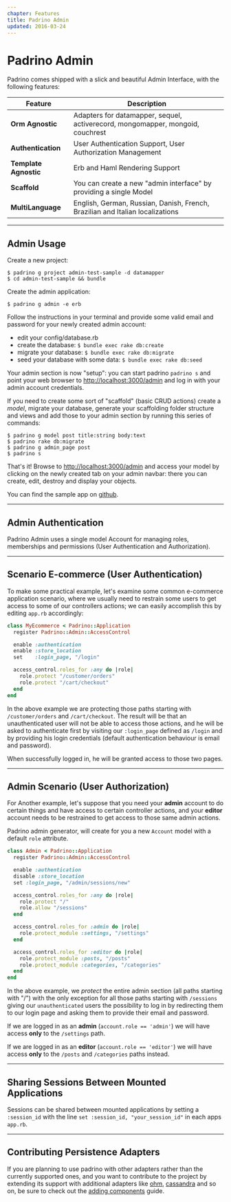 ```yaml
---
chapter: Features
title: Padrino Admin
updated: 2016-03-24
---
```


# Padrino Admin

Padrino comes shipped with a slick and beautiful Admin Interface, with the
following features:

Feature               | Description
--------------------- | ------------------------------------------------------------------------------
**Orm Agnostic**      | Adapters for datamapper, sequel, activerecord, mongomapper, mongoid, couchrest
**Authentication**    | User Authentication Support, User Authorization Management
**Template Agnostic** | Erb and Haml Rendering Support
**Scaffold**          | You can create a new "admin interface" by providing a single Model
**MultiLanguage**     | English, German, Russian, Danish, French, Brazilian and Italian localizations

--------------------------------------------------------------------------------

## Admin Usage

Create a new project:

```shell
$ padrino g project admin-test-sample -d datamapper
$ cd admin-test-sample && bundle
```

Create the admin application:

```shell
$ padrino g admin -e erb
```

Follow the instructions in your terminal and provide some valid email and
password for your newly created admin account:

- edit your config/database.rb
- create the database: `$ bundle exec rake db:create`
- migrate your database: `$ bundle exec rake db:migrate`
- seed your database with some data: `$ bundle exec rake db:seed`

Your admin section is now "setup": you can start padrino `padrino s` and
point your web browser to <http://localhost:3000/admin> and log in with your
admin account credentials.

If you need to create some sort of "scaffold" (basic CRUD actions) create a
_model_, migrate your database, generate your scaffolding folder structure and
views and add those to your admin section by running this series of commands:

```shell
$ padrino g model post title:string body:text
$ padrino rake db:migrate
$ padrino g admin_page post
$ padrino s
```

That's it! Browse to <http://localhost:3000/admin> and access your model by
clicking on the newly created tab on your admin navbar: there you can create,
edit, destroy and display your objects.

You can find the sample app on [github](https://github.com/padrino/admin-test-sample "github").

--------------------------------------------------------------------------------

## Admin Authentication

Padrino Admin uses a single model Account for managing roles, memberships and
permissions (User Authentication and Authorization).

--------------------------------------------------------------------------------

## Scenario E-commerce (User Authentication)

To make some practical example, let's examine some common e-commerce application
scenario, where we usually need to restrain some users to get access to some of
our controllers actions; we can easily accomplish this by editing `app.rb`
accordingly:

```ruby
class MyEcommerce < Padrino::Application
  register Padrino::Admin::AccessControl

  enable :authentication
  enable :store_location
  set    :login_page, "/login"

  access_control.roles_for :any do |role|
    role.protect "/customer/orders"
    role.protect "/cart/checkout"
  end
end
```

In the above example we are protecting those paths starting with
`/customer/orders` and `/cart/checkout`. The result will be that an
unauthenticated user will not be able to access those actions, and he will be
asked to authenticate first by visiting our `:login_page` defined as `/login`
and by providing his login credentials (default authentication behaviour is
email and password).

When successfully logged in, he will be granted access to those two pages.

--------------------------------------------------------------------------------

## Admin Scenario (User Authorization)

For Another example, let's suppose that you need your **admin** account to do
certain things and have access to certain controller actions, and your
**editor** account needs to be restrained to get access to those same admin
actions.

Padrino admin generator, will create for you a new `Account` model with a
default `role` attribute.

```ruby
class Admin < Padrino::Application
  register Padrino::Admin::AccessControl

  enable :authentication
  disable :store_location
  set :login_page, "/admin/sessions/new"

  access_control.roles_for :any do |role|
    role.protect "/"
    role.allow "/sessions"
  end

  access_control.roles_for :admin do |role|
    role.protect_module :settings, "/settings"
  end

  access_control.roles_for :editor do |role|
    role.protect_module :posts, "/posts"
    role.protect_module :categories, "/categories"
  end
end
```

In the above example, we _protect_ the entire admin section (all paths starting
with "/") with the only exception for all those paths starting with `/sessions`
giving our `unauthenticated` users the possibility to log in by redirecting them
to our login page and asking them to provide their email and password.

If we are logged in as an **admin** (`account.role == 'admin'`) we will have
access **only** to the `/settings` path.

If we are logged in as an **editor** (`account.role == 'editor'`) we will have
access **only** to the `/posts` and `/categories` paths instead.

--------------------------------------------------------------------------------

## Sharing Sessions Between Mounted Applications

Sessions can be shared between mounted applications by setting a `:session_id`
with the line `set :session_id, "your_session_id"` in each apps `app.rb`.

--------------------------------------------------------------------------------

## Contributing Persistence Adapters

If you are planning to use padrino with other adapters rather than the currently
supported ones, and you want to contribute to the project by extending its
support with additional adapters like [ohm](https://github.com/soveran/ohm
"ohm"), [cassandra](https://github.com/cassandra-rb/cassandra "cassandra") and
so on, be sure to check out the
[adding components](/guides/adding-components/overview "adding components")
guide.
